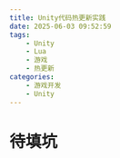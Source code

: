 ```yaml
---
title: Unity代码热更新实践
date: 2025-06-03 09:52:59
tags:
    - Unity
    - Lua
    - 游戏
    - 热更新
categories: 
    - 游戏开发
    - Unity
---
```


# 待填坑
